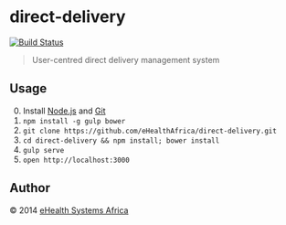 # direct-delivery

[![Build Status][travis-image]][travis-url]

[travis-url]: https://travis-ci.org/eHealthAfrica/direct-delivery
[travis-image]: https://travis-ci.org/eHealthAfrica/direct-delivery.svg?branch=master

> User-centred direct delivery management system

## Usage

0. Install [Node.js][] and [Git][]
1. `npm install -g gulp bower`
2. `git clone https://github.com/eHealthAfrica/direct-delivery.git`
3. `cd direct-delivery && npm install; bower install`
4. `gulp serve`
5. `open http://localhost:3000`

[Node.js]: http://nodejs.org
[Git]: http://git-scm.com

## Author

© 2014 [eHealth Systems Africa](http://ehealthafrica.org)
